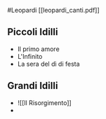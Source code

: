 #Leopardi 
[[leopardi_canti.pdf]]
## Piccoli Idilli
- Il primo amore
- L'Infinito
- La sera del dì di festa

## Grandi Idilli
- ![[Il Risorgimento]]
- 